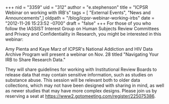 +++
nid = "3359"
uid = "312"
author = "e.stephenson"
title = "ICPSR Webinar on working with IRB's"
tags = [ "External Events", "News and Announcements",]
oldpath = "/blog/icpsr-webinar-working-irbs"
date = "2012-11-26 15:23:52 -0700"
draft = "false"
+++
For those of you who follow the IASSIST Interest Group on Human Subjects
Review Committees and Privacy and Confidentiality in Research, you might
be interested in this webinar:

Amy Pienta and Kaye Marz of ICPSR's National Addiction and HIV Data
Archive Program will present a webinar on Nov. 28 titled "Navigating
Your IRB to Share Research Data."

They will share guidelines for working with Institutional Review Boards
to release data that may contain sensitive information, such as studies
on substance abuse. This session will be relevant both to older data
collections, which may not have been designed with sharing in mind, as
well as newer studies that may have more complex designs. Please join us
by reserving a seat at
<https://www2.gotomeeting.com/register/225075386>.
